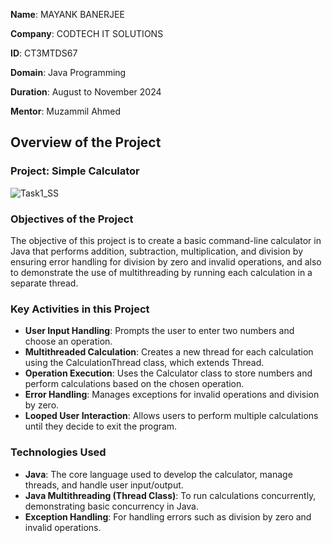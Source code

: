 **Name**: MAYANK BANERJEE

**Company**: CODTECH IT SOLUTIONS

**ID**: CT3MTDS67

**Domain**: Java Programming

**Duration**: August to November 2024

**Mentor**: Muzammil Ahmed

## Overview of the Project

### Project: Simple Calculator
![Task1_SS](https://github.com/user-attachments/assets/6ee6b1ba-9670-4e62-a58a-02c9af53fa90)



### Objectives of the Project
The objective of this project is to create a basic command-line calculator in Java that performs addition, subtraction, multiplication, and division
by ensuring error handling for division by zero and invalid operations, and also to demonstrate the use of multithreading by running each calculation in a separate thread.

### Key Activities in this Project
- **User Input Handling**: Prompts the user to enter two numbers and choose an operation.
- **Multithreaded Calculation**: Creates a new thread for each calculation using the CalculationThread class, which extends Thread.
- **Operation Execution**: Uses the Calculator class to store numbers and perform calculations based on the chosen operation.
- **Error Handling**: Manages exceptions for invalid operations and division by zero.
- **Looped User Interaction**: Allows users to perform multiple calculations until they decide to exit the program.

### Technologies Used
- **Java**: The core language used to develop the calculator, manage threads, and handle user input/output.
- **Java Multithreading (Thread Class)**: To run calculations concurrently, demonstrating basic concurrency in Java.
- **Exception Handling**: For handling errors such as division by zero and invalid operations.

